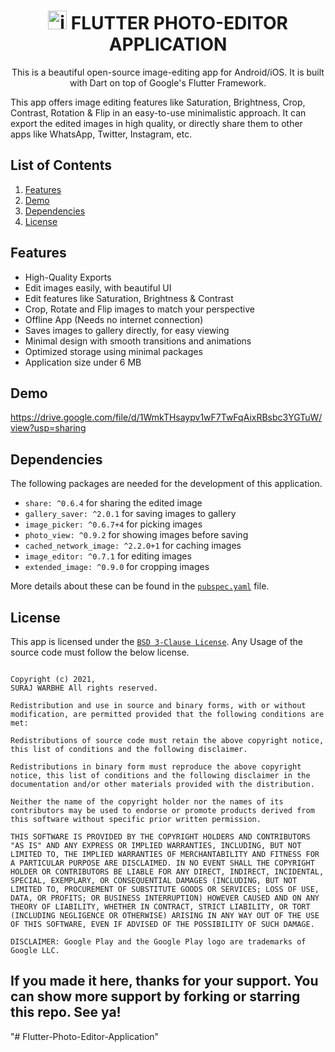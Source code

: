 # <div align="center"><img src="android/app/src/main/res/mipmap-xxhdpi/ic_launcher.png" alt="icon" width=30> FLUTTER PHOTO-EDITOR APPLICATION </div>

<div align="center">This is a beautiful open-source image-editing app for Android/iOS. It is built with Dart on top of Google's Flutter Framework.

</div>

This app offers image editing features like Saturation, Brightness, Crop, Contrast, Rotation & Flip in an easy-to-use minimalistic approach. It can export the edited images in high quality, or directly share them to other apps like WhatsApp, Twitter, Instagram, etc.

## List of Contents

1. [Features](#features)
2. [Demo](#demo)
3. [Dependencies](#dependencies)
5. [License](#license)

## Features

- High-Quality Exports
- Edit images easily, with beautiful UI
- Edit features like Saturation, Brightness & Contrast
- Crop, Rotate and Flip images to match your perspective
- Offline App (Needs no internet connection)
- Saves images to gallery directly, for easy viewing
- Minimal design with smooth transitions and animations
- Optimized storage using minimal packages
- Application size under 6 MB

## Demo
https://drive.google.com/file/d/1WmkTHsaypv1wF7TwFqAixRBsbc3YGTuW/view?usp=sharing


## Dependencies

The following packages are needed for the development of this application.

- `share: ^0.6.4` for sharing the edited image
- `gallery_saver: ^2.0.1` for saving images to gallery
- `image_picker: ^0.6.7+4` for picking images
- `photo_view: ^0.9.2` for showing images before saving
- `cached_network_image: ^2.2.0+1` for caching images
- `image_editor: ^0.7.1` for editing images
- `extended_image: ^0.9.0` for cropping images

More details about these can be found in the [`pubspec.yaml`](https://github.com/surajwarbhe/Flutter-Photo-Editor-Application/blob/main/pubspec.yaml) file.

## License

This app is licensed under the [`BSD 3-Clause License`](https://github.com/surajwarbhe/Flutter-Photo-Editor-Application/blob/main/LICENSE.md).
Any Usage of the source code must follow the below license.

```

Copyright (c) 2021, 
SURAJ WARBHE All rights reserved.

Redistribution and use in source and binary forms, with or without modification, are permitted provided that the following conditions are met:

Redistributions of source code must retain the above copyright notice, this list of conditions and the following disclaimer.

Redistributions in binary form must reproduce the above copyright notice, this list of conditions and the following disclaimer in the documentation and/or other materials provided with the distribution.

Neither the name of the copyright holder nor the names of its contributors may be used to endorse or promote products derived from this software without specific prior written permission.

THIS SOFTWARE IS PROVIDED BY THE COPYRIGHT HOLDERS AND CONTRIBUTORS "AS IS" AND ANY EXPRESS OR IMPLIED WARRANTIES, INCLUDING, BUT NOT LIMITED TO, THE IMPLIED WARRANTIES OF MERCHANTABILITY AND FITNESS FOR A PARTICULAR PURPOSE ARE DISCLAIMED. IN NO EVENT SHALL THE COPYRIGHT HOLDER OR CONTRIBUTORS BE LIABLE FOR ANY DIRECT, INDIRECT, INCIDENTAL, SPECIAL, EXEMPLARY, OR CONSEQUENTIAL DAMAGES (INCLUDING, BUT NOT LIMITED TO, PROCUREMENT OF SUBSTITUTE GOODS OR SERVICES; LOSS OF USE, DATA, OR PROFITS; OR BUSINESS INTERRUPTION) HOWEVER CAUSED AND ON ANY THEORY OF LIABILITY, WHETHER IN CONTRACT, STRICT LIABILITY, OR TORT (INCLUDING NEGLIGENCE OR OTHERWISE) ARISING IN ANY WAY OUT OF THE USE OF THIS SOFTWARE, EVEN IF ADVISED OF THE POSSIBILITY OF SUCH DAMAGE.
```

```
DISCLAIMER: Google Play and the Google Play logo are trademarks of Google LLC.
```

## If you made it here, thanks for your support. You can show more support by forking or starring this repo. See ya!
"# Flutter-Photo-Editor-Application" 
